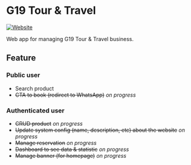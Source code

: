 # G19 Tour & Travel

[![Website](https://img.shields.io/website?down_color=lightgrey&down_message=offline&up_color=brightgreen&up_message=online&url=https%3A%2F%2Fg19.vercel.app%2F)](https://g19.vercel.app)

Web app for managing G19 Tour & Travel business.

## Feature
### Public user
* Search product
* ~~CTA to book (redirect to WhatsApp)~~ _on progress_
### Authenticated user
* ~~CRUD product~~ _on progress_
* ~~Update system config (name, description, etc) about the website~~ _on progress_
* ~~Manage reservation~~ _on progress_
* ~~Dashboard to see data & statistic~~ _on progress_
* ~~Manage banner (for homepage)~~ _on progress_